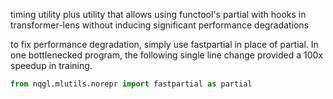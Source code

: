 timing utility plus utility that allows using functool's partial with hooks in transformer-lens without inducing significant performance degradations

to fix performance degradation, simply use fastpartial in place of partial. In one bottlenecked program, the following single line change provided a 100x speedup in training.

```python
from nqgl.mlutils.norepr import fastpartial as partial
```